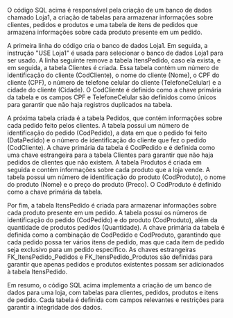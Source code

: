 O código SQL acima é responsável pela criação de um banco de dados chamado Loja1, a criação de tabelas para armazenar informações sobre clientes, pedidos e produtos e uma tabela de itens de pedidos que armazena informações sobre cada produto presente em um pedido.

A primeira linha do código cria o banco de dados Loja1. Em seguida, a instrução "USE Loja1" é usada para selecionar o banco de dados Loja1 para ser usado.
A linha seguinte remove a tabela ItensPedido, caso ela exista, e em seguida, a tabela Clientes é criada. Essa tabela contém um número de identificação do cliente (CodCliente), o nome do cliente (Nome), o CPF do cliente (CPF), o número de telefone celular do cliente (TelefoneCelular) e a cidade do cliente (Cidade). O CodCliente é definido como a chave primária da tabela e os campos CPF e TelefoneCelular são definidos como únicos para garantir que não haja registros duplicados na tabela.

A próxima tabela criada é a tabela Pedidos, que contém informações sobre cada pedido feito pelos clientes. A tabela possui um número de identificação do pedido (CodPedido), a data em que o pedido foi feito (DataPedido) e o número de identificação do cliente que fez o pedido (CodCliente). A chave primária da tabela é CodPedido e é definida como uma chave estrangeira para a tabela Clientes para garantir que não haja pedidos de clientes que não existem.
A tabela Produtos é criada em seguida e contém informações sobre cada produto que a loja vende. A tabela possui um número de identificação do produto (CodProduto), o nome do produto (Nome) e o preço do produto (Preco). O CodProduto é definido como a chave primária da tabela.

Por fim, a tabela ItensPedido é criada para armazenar informações sobre cada produto presente em um pedido. A tabela possui os números de identificação do pedido (CodPedido) e do produto (CodProduto), além da quantidade de produtos pedidos (Quantidade). A chave primária da tabela é definida como a combinação de CodPedido e CodProduto, garantindo que cada pedido possa ter vários itens de pedido, mas que cada item de pedido seja exclusivo para um pedido específico. As chaves estrangeiras FK_ItensPedido_Pedidos e FK_ItensPedido_Produtos são definidas para garantir que apenas pedidos e produtos existentes possam ser adicionados à tabela ItensPedido.

Em resumo, o código SQL acima implementa a criação de um banco de dados para uma loja, com tabelas para clientes, pedidos, produtos e itens de pedido. Cada tabela é definida com campos relevantes e restrições para garantir a integridade dos dados.